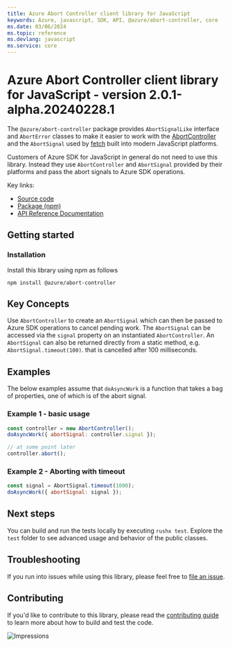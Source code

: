 ```yaml
---
title: Azure Abort Controller client library for JavaScript
keywords: Azure, javascript, SDK, API, @azure/abort-controller, core
ms.date: 03/06/2024
ms.topic: reference
ms.devlang: javascript
ms.service: core
---
```

# Azure Abort Controller client library for JavaScript - version 2.0.1-alpha.20240228.1 


The `@azure/abort-controller` package provides `AbortSignalLike` interface and
`AbortError` classes to make it easier to work with the
[AbortController](https://developer.mozilla.org/docs/Web/API/AbortController)
 and the `AbortSignal` used by
[fetch](https://developer.mozilla.org/docs/Web/API/Fetch_API) built into modern JavaScript platforms.

Customers of Azure SDK for JavaScript in general do not need to use this library. Instead they
use `AbortController` and `AbortSignal` provided by their platforms and pass the abort signals to Azure SDK operations.

Key links:

- [Source code](https://github.com/Azure/azure-sdk-for-js/tree/main/sdk/core/abort-controller)
- [Package (npm)](https://www.npmjs.com/package/@azure/abort-controller)
- [API Reference Documentation](/javascript/api/overview/azure/abort-controller-readme)

## Getting started

### Installation

Install this library using npm as follows

```
npm install @azure/abort-controller
```

## Key Concepts

Use `AbortController` to create an `AbortSignal` which can then be passed to Azure SDK operations to cancel
pending work. The `AbortSignal` can be accessed via the `signal` property on an instantiated `AbortController`.
An `AbortSignal` can also be returned directly from a static method, e.g. `AbortSignal.timeout(100)`.
that is cancelled after 100 milliseconds.

## Examples

The below examples assume that `doAsyncWork` is a function that takes a bag of properties, one of which is
of the abort signal.

### Example 1 - basic usage

```js
const controller = new AbortController();
doAsyncWork({ abortSignal: controller.signal });

// at some point later
controller.abort();
```

### Example 2 - Aborting with timeout

```js
const signal = AbortSignal.timeout(1000);
doAsyncWork({ abortSignal: signal });
```

## Next steps

You can build and run the tests locally by executing `rushx test`. Explore the `test` folder to see advanced usage and behavior of the public classes.

## Troubleshooting

If you run into issues while using this library, please feel free to [file an issue](https://github.com/Azure/azure-sdk-for-js/issues/new).

## Contributing

If you'd like to contribute to this library, please read the [contributing guide](https://github.com/Azure/azure-sdk-for-js/blob/main/CONTRIBUTING.md) to learn more about how to build and test the code.

![Impressions](https://azure-sdk-impressions.azurewebsites.net/api/impressions/azure-sdk-for-js%2Fsdk%2Fcore%2Fabort-controller%2FREADME.png)

